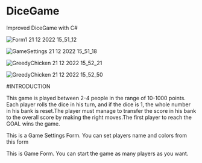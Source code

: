 # DiceGame
Improved DiceGame with C#



![Form1 21 12 2022 15_51_12](https://user-images.githubusercontent.com/75091068/208934297-7205619a-cf51-4df9-85cd-b28325555c80.png)

![GameSettings 21 12 2022 15_51_18](https://user-images.githubusercontent.com/75091068/208934313-79c27bfb-db4b-411c-baef-fc3e244a2261.png)

![GreedyChicken 21 12 2022 15_52_21](https://user-images.githubusercontent.com/75091068/208934339-ead469ef-6e6b-4a0b-9890-6ed3262c1fe1.png)

![GreedyChicken 21 12 2022 15_52_50](https://user-images.githubusercontent.com/75091068/208934348-e8f25035-4cd6-4315-af0d-fa0cee585f44.png)

#INTRODUCTION

This game is played between 2-4 people in the range of 10-1000 points.
Each player rolls the dice in his turn, and if the dice is 1, the whole number in his bank is reset.The player must manage to transfer the score in his bank to the overall score by making the right moves.The first player to reach the GOAL wins the game.

This is a Game Settings Form.
You can set players name and colors from this form

This is Game Form.
You can start the game as many players as you want.

  
